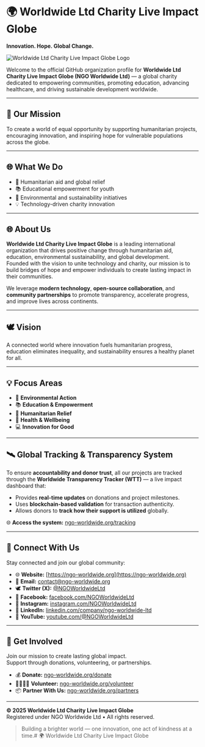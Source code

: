 # 🌍 Worldwide Ltd Charity Live Impact Globe  
**Innovation. Hope. Global Change.**

![Worldwide Ltd Charity Live Impact Globe Logo](https://github.com/Worldwide-Ltd-Charity-Live-Impact-Globe/github/blob/main/logo.png)

Welcome to the official GitHub organization profile for **Worldwide Ltd Charity Live Impact Globe (NGO Worldwide Ltd)** — a global charity dedicated to empowering communities, promoting education, advancing healthcare, and driving sustainable development worldwide.

---

## 💫 Our Mission  
To create a world of equal opportunity by supporting humanitarian projects, encouraging innovation, and inspiring hope for vulnerable populations across the globe.

---

## 🌐 What We Do  
- 🤝 Humanitarian aid and global relief  
- 📚 Educational empowerment for youth  
- 🌱 Environmental and sustainability initiatives  
- 💡 Technology-driven charity innovation  

---

## 🌐 About Us  
**Worldwide Ltd Charity Live Impact Globe** is a leading international organization that drives positive change through humanitarian aid, education, environmental sustainability, and global development.  
Founded with the vision to unite technology and charity, our mission is to build bridges of hope and empower individuals to create lasting impact in their communities.  

We leverage **modern technology**, **open-source collaboration**, and **community partnerships** to promote transparency, accelerate progress, and improve lives across continents.

---

## 🕊️ Vision  
A connected world where innovation fuels humanitarian progress, education eliminates inequality, and sustainability ensures a healthy planet for all.

---

## 💡 Focus Areas  
- 🌱 **Environmental Action**  
- 📚 **Education & Empowerment**  
- 💖 **Humanitarian Relief**  
- 💊 **Health & Wellbeing**  
- 💻 **Innovation for Good**

---

## 🛰️ Global Tracking & Transparency System  
To ensure **accountability and donor trust**, all our projects are tracked through the **Worldwide Transparency Tracker (WTT)** — a live impact dashboard that:  
- Provides **real-time updates** on donations and project milestones.  
- Uses **blockchain-based validation** for transaction authenticity.  
- Allows donors to **track how their support is utilized** globally.  

🌐 **Access the system:** [ngo-worldwide.org/tracking](https://ngo-worldwide.org/tracking)

---

## 📱 Connect With Us  
Stay connected and join our global community:  
- 🌐 **Website:** [https://ngo-worldwide.org](https://ngo-worldwide.org)  
- 💌 **Email:** contact@ngo-worldwide.org  
- 🕊️ **Twitter (X):** [@NGOWorldwideLtd](https://twitter.com/NGOWorldwideLtd)  
- 📘 **Facebook:** [facebook.com/NGOWorldwideLtd](https://facebook.com/NGOWorldwideLtd)  
- 📸 **Instagram:** [instagram.com/NGOWorldwideLtd](https://instagram.com/NGOWorldwideLtd)  
- 💼 **LinkedIn:** [linkedin.com/company/ngo-worldwide-ltd](https://linkedin.com/company/ngo-worldwide-ltd)  
- 🎥 **YouTube:** [youtube.com/@NGOWorldwideLtd](https://youtube.com/@NGOWorldwideLtd)

---

## 🤝 Get Involved  
Join our mission to create lasting global impact.  
Support through donations, volunteering, or partnerships.  

- 💰 **Donate:** [ngo-worldwide.org/donate](https://ngo-worldwide.org/donate)  
- 🫱🏽‍🫲🏿 **Volunteer:** [ngo-worldwide.org/volunteer](https://ngo-worldwide.org/volunteer)  
- 📦 **Partner With Us:** [ngo-worldwide.org/partners](https://ngo-worldwide.org/partners)  

---

**© 2025 Worldwide Ltd Charity Live Impact Globe**  
Registered under NGO Worldwide Ltd • All rights reserved.  
> Building a brighter world — one innovation, one act of kindness at a time.# 🌍 Worldwide Ltd Charity Live Impact Globe
